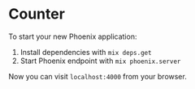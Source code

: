 # Counter

To start your new Phoenix application:

1. Install dependencies with `mix deps.get`
2. Start Phoenix endpoint with `mix phoenix.server`

Now you can visit `localhost:4000` from your browser.
